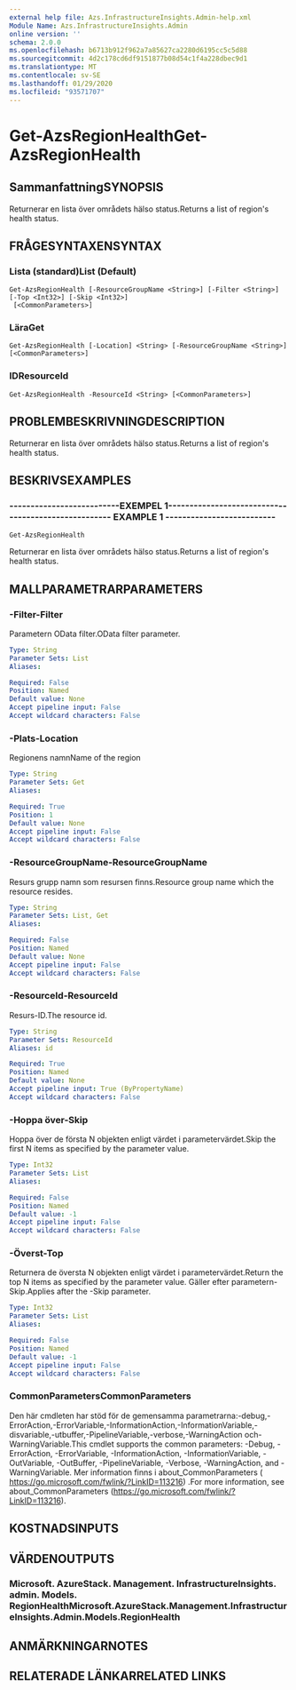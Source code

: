 ```yaml
---
external help file: Azs.InfrastructureInsights.Admin-help.xml
Module Name: Azs.InfrastructureInsights.Admin
online version: ''
schema: 2.0.0
ms.openlocfilehash: b6713b912f962a7a85627ca2280d6195cc5c5d88
ms.sourcegitcommit: 4d2c178cd6df9151877b08d54c1f4a228dbec9d1
ms.translationtype: MT
ms.contentlocale: sv-SE
ms.lasthandoff: 01/29/2020
ms.locfileid: "93571707"
---
```

# <span data-ttu-id="5392f-101">Get-AzsRegionHealth</span><span class="sxs-lookup"><span data-stu-id="5392f-101">Get-AzsRegionHealth</span></span>

## <span data-ttu-id="5392f-102">Sammanfattning</span><span class="sxs-lookup"><span data-stu-id="5392f-102">SYNOPSIS</span></span>
<span data-ttu-id="5392f-103">Returnerar en lista över områdets hälso status.</span><span class="sxs-lookup"><span data-stu-id="5392f-103">Returns a list of region's health status.</span></span>

## <span data-ttu-id="5392f-104">FRÅGESYNTAXEN</span><span class="sxs-lookup"><span data-stu-id="5392f-104">SYNTAX</span></span>

### <span data-ttu-id="5392f-105">Lista (standard)</span><span class="sxs-lookup"><span data-stu-id="5392f-105">List (Default)</span></span>
```
Get-AzsRegionHealth [-ResourceGroupName <String>] [-Filter <String>] [-Top <Int32>] [-Skip <Int32>]
 [<CommonParameters>]
```

### <span data-ttu-id="5392f-106">Lära</span><span class="sxs-lookup"><span data-stu-id="5392f-106">Get</span></span>
```
Get-AzsRegionHealth [-Location] <String> [-ResourceGroupName <String>] [<CommonParameters>]
```

### <span data-ttu-id="5392f-107">ID</span><span class="sxs-lookup"><span data-stu-id="5392f-107">ResourceId</span></span>
```
Get-AzsRegionHealth -ResourceId <String> [<CommonParameters>]
```

## <span data-ttu-id="5392f-108">PROBLEMBESKRIVNING</span><span class="sxs-lookup"><span data-stu-id="5392f-108">DESCRIPTION</span></span>
<span data-ttu-id="5392f-109">Returnerar en lista över områdets hälso status.</span><span class="sxs-lookup"><span data-stu-id="5392f-109">Returns a list of region's health status.</span></span>

## <span data-ttu-id="5392f-110">BESKRIVS</span><span class="sxs-lookup"><span data-stu-id="5392f-110">EXAMPLES</span></span>

### <span data-ttu-id="5392f-111">--------------------------EXEMPEL 1--------------------------</span><span class="sxs-lookup"><span data-stu-id="5392f-111">-------------------------- EXAMPLE 1 --------------------------</span></span>
```
Get-AzsRegionHealth
```

<span data-ttu-id="5392f-112">Returnerar en lista över områdets hälso status.</span><span class="sxs-lookup"><span data-stu-id="5392f-112">Returns a list of region's health status.</span></span>

## <span data-ttu-id="5392f-113">MALLPARAMETRAR</span><span class="sxs-lookup"><span data-stu-id="5392f-113">PARAMETERS</span></span>

### <span data-ttu-id="5392f-114">-Filter</span><span class="sxs-lookup"><span data-stu-id="5392f-114">-Filter</span></span>
<span data-ttu-id="5392f-115">Parametern OData filter.</span><span class="sxs-lookup"><span data-stu-id="5392f-115">OData filter parameter.</span></span>

```yaml
Type: String
Parameter Sets: List
Aliases: 

Required: False
Position: Named
Default value: None
Accept pipeline input: False
Accept wildcard characters: False
```

### <span data-ttu-id="5392f-116">-Plats</span><span class="sxs-lookup"><span data-stu-id="5392f-116">-Location</span></span>
<span data-ttu-id="5392f-117">Regionens namn</span><span class="sxs-lookup"><span data-stu-id="5392f-117">Name of the region</span></span>

```yaml
Type: String
Parameter Sets: Get
Aliases: 

Required: True
Position: 1
Default value: None
Accept pipeline input: False
Accept wildcard characters: False
```

### <span data-ttu-id="5392f-118">-ResourceGroupName</span><span class="sxs-lookup"><span data-stu-id="5392f-118">-ResourceGroupName</span></span>
<span data-ttu-id="5392f-119">Resurs grupp namn som resursen finns.</span><span class="sxs-lookup"><span data-stu-id="5392f-119">Resource group name which the resource resides.</span></span>

```yaml
Type: String
Parameter Sets: List, Get
Aliases: 

Required: False
Position: Named
Default value: None
Accept pipeline input: False
Accept wildcard characters: False
```

### <span data-ttu-id="5392f-120">-ResourceId</span><span class="sxs-lookup"><span data-stu-id="5392f-120">-ResourceId</span></span>
<span data-ttu-id="5392f-121">Resurs-ID.</span><span class="sxs-lookup"><span data-stu-id="5392f-121">The resource id.</span></span>

```yaml
Type: String
Parameter Sets: ResourceId
Aliases: id

Required: True
Position: Named
Default value: None
Accept pipeline input: True (ByPropertyName)
Accept wildcard characters: False
```

### <span data-ttu-id="5392f-122">-Hoppa över</span><span class="sxs-lookup"><span data-stu-id="5392f-122">-Skip</span></span>
<span data-ttu-id="5392f-123">Hoppa över de första N objekten enligt värdet i parametervärdet.</span><span class="sxs-lookup"><span data-stu-id="5392f-123">Skip the first N items as specified by the parameter value.</span></span>

```yaml
Type: Int32
Parameter Sets: List
Aliases: 

Required: False
Position: Named
Default value: -1
Accept pipeline input: False
Accept wildcard characters: False
```

### <span data-ttu-id="5392f-124">-Överst</span><span class="sxs-lookup"><span data-stu-id="5392f-124">-Top</span></span>
<span data-ttu-id="5392f-125">Returnera de översta N objekten enligt värdet i parametervärdet.</span><span class="sxs-lookup"><span data-stu-id="5392f-125">Return the top N items as specified by the parameter value.</span></span>
<span data-ttu-id="5392f-126">Gäller efter parametern-Skip.</span><span class="sxs-lookup"><span data-stu-id="5392f-126">Applies after the -Skip parameter.</span></span>

```yaml
Type: Int32
Parameter Sets: List
Aliases: 

Required: False
Position: Named
Default value: -1
Accept pipeline input: False
Accept wildcard characters: False
```

### <span data-ttu-id="5392f-127">CommonParameters</span><span class="sxs-lookup"><span data-stu-id="5392f-127">CommonParameters</span></span>
<span data-ttu-id="5392f-128">Den här cmdleten har stöd för de gemensamma parametrarna:-debug,-ErrorAction,-ErrorVariable,-InformationAction,-InformationVariable,-disvariable,-utbuffer,-PipelineVariable,-verbose,-WarningAction och-WarningVariable.</span><span class="sxs-lookup"><span data-stu-id="5392f-128">This cmdlet supports the common parameters: -Debug, -ErrorAction, -ErrorVariable, -InformationAction, -InformationVariable, -OutVariable, -OutBuffer, -PipelineVariable, -Verbose, -WarningAction, and -WarningVariable.</span></span> <span data-ttu-id="5392f-129">Mer information finns i about_CommonParameters ( https://go.microsoft.com/fwlink/?LinkID=113216) .</span><span class="sxs-lookup"><span data-stu-id="5392f-129">For more information, see about_CommonParameters (https://go.microsoft.com/fwlink/?LinkID=113216).</span></span>

## <span data-ttu-id="5392f-130">KOSTNADS</span><span class="sxs-lookup"><span data-stu-id="5392f-130">INPUTS</span></span>

## <span data-ttu-id="5392f-131">VÄRDEN</span><span class="sxs-lookup"><span data-stu-id="5392f-131">OUTPUTS</span></span>

### <span data-ttu-id="5392f-132">Microsoft. AzureStack. Management. InfrastructureInsights. admin. Models. RegionHealth</span><span class="sxs-lookup"><span data-stu-id="5392f-132">Microsoft.AzureStack.Management.InfrastructureInsights.Admin.Models.RegionHealth</span></span>

## <span data-ttu-id="5392f-133">ANMÄRKNINGAR</span><span class="sxs-lookup"><span data-stu-id="5392f-133">NOTES</span></span>

## <span data-ttu-id="5392f-134">RELATERADE LÄNKAR</span><span class="sxs-lookup"><span data-stu-id="5392f-134">RELATED LINKS</span></span>

